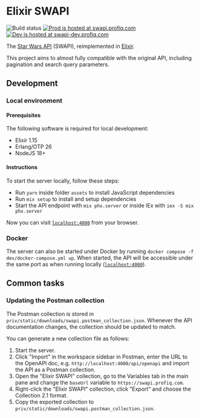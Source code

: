 # Elixir SWAPI
![Build status](https://github.com/profiq/swapi-elixir/actions/workflows/tests.yml/badge.svg) [![Prod is hosted at swapi.profiq.com](https://img.shields.io/badge/prod-swapi.profiq.com-blue)](https://swapi.profiq.com/) [![Dev is hosted at swapi-dev.profiq.com](https://img.shields.io/badge/dev-swapi--dev.profiq.com-blue)](https://swapi-dev.profiq.com/)

The [Star Wars API](https://swapi.dev/) (SWAPI), reimplemented in [Elixir](https://elixir-lang.org/).

This project aims to almost fully compatible with the original API, including pagination and search query parameters.

## Development
### Local environment
#### Prerequisites
The following software is required for local development:
* Elixir 1.15
* Erlang/OTP 26
* NodeJS 18+

#### Instructions
To start the server locally, follow these steps:

* Run `yarn` inside folder `assets` to install JavaScript dependencies
* Run `mix setup` to install and setup dependencies
* Start the API endpoint with `mix phx.server` or inside IEx with `iex -S mix phx.server`

Now you can visit [`localhost:4000`](http://localhost:4000) from your browser.

### Docker
The server can also be started under Docker by running `docker compose -f dev/docker-compose.yml up`. When started, the API will be accessible under the same port as when running locally ([`localhost:4000`](http://localhost:4000)).

## Common tasks
### Updating the Postman collection

The Postman collection is stored in `priv/static/downloads/swapi.postman_collection.json`. Whenever the API documentation changes, the collection should be updated to match.

You can generate a new collection file as follows:
1. Start the server.
2. Click "Import" in the workspace sidebar in Postman, enter the URL to the OpenAPI doc, e.g. `http://localhost:4000/api/openapi` and import the API as a Postman collection.
3. Open the "Elixir SWAPI" collection, go to the Variables tab in the main pane and change the `baseUrl` variable to `https://swapi.profiq.com`.
4. Right-click the "Elixir SWAPI" collection, click "Export" and choose the Collection 2.1 format.
5. Copy the exported collection to `priv/static/downloads/swapi.postman_collection.json`.
